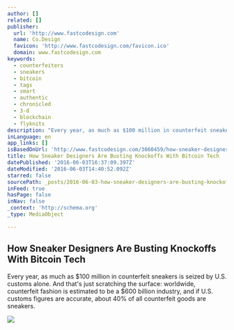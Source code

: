 ```yaml
---
author: []
related: []
publisher:
  url: 'http://www.fastcodesign.com'
  name: Co.Design
  favicon: 'http://www.fastcodesign.com/favicon.ico'
  domain: www.fastcodesign.com
keywords:
  - counterfeiters
  - sneakers
  - bitcoin
  - tags
  - smart
  - authentic
  - chronicled
  - 3-d
  - blockchain
  - flyknits
description: "Every year, as much as $100 million in counterfeit sneakers is seized by U.S. customs alone. And that's just scratching the surface: worldwide, counterfeit fashion is estimated to be a $600 billion industry, and if U.S. customs figures are accurate, about 40% of all counterfeit goods are sneakers."
inLanguage: en
app_links: []
isBasedOnUrl: 'http://www.fastcodesign.com/3060459/how-sneaker-designers-are-busting-knockoffs-with-bitcoin-tech'
title: How Sneaker Designers Are Busting Knockoffs With Bitcoin Tech
datePublished: '2016-06-03T16:37:09.397Z'
dateModified: '2016-06-03T14:40:52.092Z'
starred: false
sourcePath: _posts/2016-06-03-how-sneaker-designers-are-busting-knockoffs-with-bitcoin-tec.md
inFeed: true
hasPage: false
inNav: false
_context: 'http://schema.org'
_type: MediaObject

---
```

<article style=""><h1>How Sneaker Designers Are Busting Knockoffs With Bitcoin Tech</h1><p>Every year, as much as $100 million in counterfeit sneakers is seized by U.S. customs alone. And that's just scratching the surface: worldwide, counterfeit fashion is estimated to be a $600 billion industry, and if U.S. customs figures are accurate, about 40% of all counterfeit goods are sneakers.</p><img src="http://b.fastcompany.net/multisite_files/fastcompany/imagecache/inline-large/inline/2016/06/3060459-inline-7-could-bitcoin-technology-put-an-end-to-sneaker-counterfeitin.jpg" /></article>